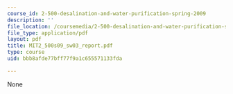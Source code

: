 ```yaml
---
course_id: 2-500-desalination-and-water-purification-spring-2009
description: ''
file_location: /coursemedia/2-500-desalination-and-water-purification-spring-2009/bbb8afde77bff77f9a1c655571133fda_MIT2_500s09_sw03_report.pdf
file_type: application/pdf
layout: pdf
title: MIT2_500s09_sw03_report.pdf
type: course
uid: bbb8afde77bff77f9a1c655571133fda

---
```

None
